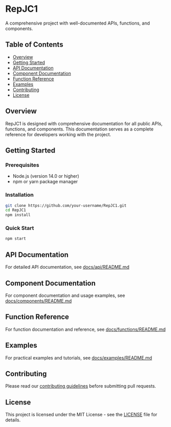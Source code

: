 # RepJC1

A comprehensive project with well-documented APIs, functions, and components.

## Table of Contents

- [Overview](#overview)
- [Getting Started](#getting-started)
- [API Documentation](#api-documentation)
- [Component Documentation](#component-documentation)
- [Function Reference](#function-reference)
- [Examples](#examples)
- [Contributing](#contributing)
- [License](#license)

## Overview

RepJC1 is designed with comprehensive documentation for all public APIs, functions, and components. This documentation serves as a complete reference for developers working with the project.

## Getting Started

### Prerequisites

- Node.js (version 14.0 or higher)
- npm or yarn package manager

### Installation

```bash
git clone https://github.com/your-username/RepJC1.git
cd RepJC1
npm install
```

### Quick Start

```bash
npm start
```

## API Documentation

For detailed API documentation, see [docs/api/README.md](docs/api/README.md)

## Component Documentation

For component documentation and usage examples, see [docs/components/README.md](docs/components/README.md)

## Function Reference

For function documentation and reference, see [docs/functions/README.md](docs/functions/README.md)

## Examples

For practical examples and tutorials, see [docs/examples/README.md](docs/examples/README.md)

## Contributing

Please read our [contributing guidelines](CONTRIBUTING.md) before submitting pull requests.

## License

This project is licensed under the MIT License - see the [LICENSE](LICENSE) file for details.